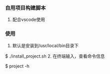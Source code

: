 ### 自用项目构建脚本
1. 配合vscode使用

### 使用
1. 默认是安装到/usr/local/bin目录下

$ ./install_project.sh
2. 在终端输入，查看命令信息

$ project -h

